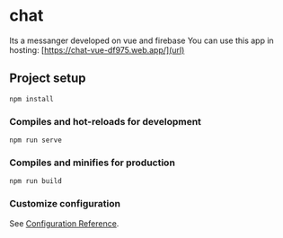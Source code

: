 # chat
Its a messanger developed on vue and firebase
You can use this app in hosting: [https://chat-vue-df975.web.app/](url)
## Project setup
```
npm install
```

### Compiles and hot-reloads for development
```
npm run serve
```

### Compiles and minifies for production
```
npm run build
```

### Customize configuration
See [Configuration Reference](https://cli.vuejs.org/config/).
